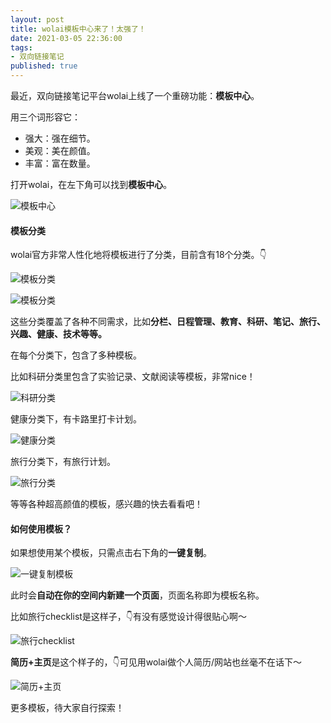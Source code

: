 ```yaml
---
layout: post
title: wolai模板中心来了！太强了！
date: 2021-03-05 22:36:00
tags: 
- 双向链接笔记
published: true
---
```






最近，双向链接笔记平台wolai上线了一个重磅功能：**模板中心**。

用三个词形容它：

- 强大：强在细节。
- 美观：美在颜值。
- 丰富：富在数量。

打开wolai，在左下角可以找到**模板中心**。


![模板中心](https://figurebed-iseex.oss-cn-hangzhou.aliyuncs.com/img/20210305183221.png)

#### 模板分类

wolai官方非常人性化地将模板进行了分类，目前含有18个分类。👇

![模板分类](https://figurebed-iseex.oss-cn-hangzhou.aliyuncs.com/img/20210305183936.png)

![模板分类](https://figurebed-iseex.oss-cn-hangzhou.aliyuncs.com/img/20210305183946.png)

这些分类覆盖了各种不同需求，比如**分栏、日程管理、教育、科研、笔记、旅行、兴趣、健康、技术等等。**

在每个分类下，包含了多种模板。

比如科研分类里包含了实验记录、文献阅读等模板，非常nice！

![科研分类](https://figurebed-iseex.oss-cn-hangzhou.aliyuncs.com/img/20210305184555.png)

健康分类下，有卡路里打卡计划。

![健康分类](https://figurebed-iseex.oss-cn-hangzhou.aliyuncs.com/img/20210305184726.png)

旅行分类下，有旅行计划。

![旅行分类](https://figurebed-iseex.oss-cn-hangzhou.aliyuncs.com/img/20210305184842.png)

等等各种超高颜值的模板，感兴趣的快去看看吧！

#### 如何使用模板？

如果想使用某个模板，只需点击右下角的**一键复制**。

![一键复制模板](https://figurebed-iseex.oss-cn-hangzhou.aliyuncs.com/img/20210305185106.png)

此时会**自动在你的空间内新建一个页面**，页面名称即为模板名称。


比如旅行checklist是这样子，👇有没有感觉设计得很贴心啊～

![旅行checklist](https://figurebed-iseex.oss-cn-hangzhou.aliyuncs.com/img/20210305185236.png)

**简历+主页**是这个样子的，👇可见用wolai做个人简历/网站也丝毫不在话下～

![简历+主页](https://figurebed-iseex.oss-cn-hangzhou.aliyuncs.com/img/20210305185353.png)

更多模板，待大家自行探索！